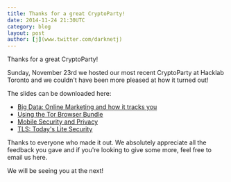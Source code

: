 ```yaml
---
title: Thanks for a great CryptoParty!
date: 2014-11-24 21:30UTC
category: blog
layout: post
author: [j](www.twitter.com/darknetj)
---
```

Thanks for a great CryptoParty!

Sunday, November 23rd we hosted our
most recent CryptoParty at Hacklab Toronto and
we couldn't have been more pleased at how it
turned out! 

The slides can be downloaded here:

* [Big Data: Online Marketing and how it tracks you](../files/Toronto_Cryptoparty_Big_Data.pdf)
* [Using the Tor Browser Bundle](../files/Toronto_Cryptoparty_Tor_Browser.pdf)
* [Mobile Security and Privacy](../files/Toronto_Cryptoparty_Mobile_Privacy.pdf)
* [TLS: Today's Lite Security](../files/Toronto_Cryptoparty_TLS_TodaysLiteSecurity.pdf)

Thanks to everyone who made it out. We absolutely
appreciate all the feedback you gave and if
you're looking to give some more, feel free to
email us here.

We will be seeing you at the next!
